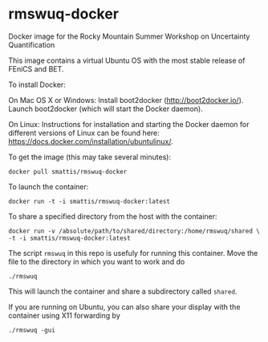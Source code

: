 # rmswuq-docker
Docker image for the Rocky Mountain Summer Workshop on Uncertainty Quantification

This image contains a virtual Ubuntu OS with  the most stable release of FEniCS and BET.

To install Docker:

   On Mac OS X or Windows:
      Install boot2docker (http://boot2docker.io/). 
      Launch boot2docker (which will start the Docker daemon).

   On Linux:
      Instructions for installation and starting the Docker daemon for different versions of Linux can be found here: https://docs.docker.com/installation/ubuntulinux/.

To get the image (this may take several minutes):
```
docker pull smattis/rmswuq-docker
```
To launch the container:
```
docker run -t -i smattis/rmswuq-docker:latest
```

To share a specified directory from the host with the container:
```
docker run -v /absolute/path/to/shared/directory:/home/rmswuq/shared \ 
-t -i smattis/rmswuq-docker:latest
```
The script `rmswuq` in this repo is usefuly for running this container. Move the file to the directory in which you want to work and do
```
./rmswuq
```
This will launch the container and share a subdirectory called `shared`.

If you are running on Ubuntu, you can also share your display with the container using X11 forwarding by
```
./rmswuq -gui 
```
